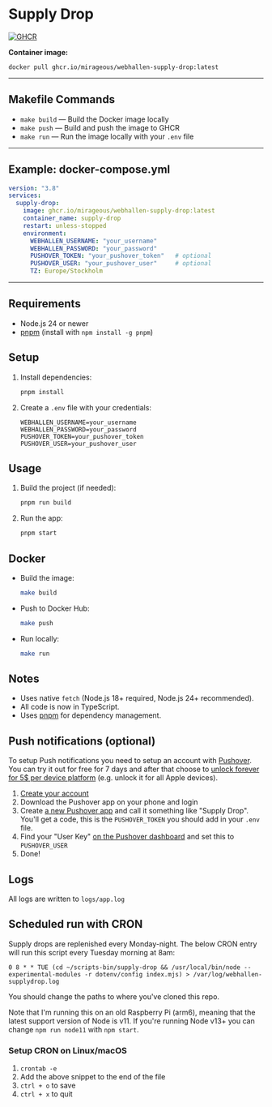 # Supply Drop

[![GHCR](https://img.shields.io/badge/ghcr.io-mirageous%2Fwebhallen--supply--drop-blue?logo=github)](https://github.com/mirageous/webhallen-supply-drop/pkgs/container/webhallen-supply-drop)

**Container image:**
```
docker pull ghcr.io/mirageous/webhallen-supply-drop:latest
```

---

## Makefile Commands

- `make build` — Build the Docker image locally
- `make push` — Build and push the image to GHCR
- `make run` — Run the image locally with your `.env` file

---

## Example: docker-compose.yml

```yaml
version: "3.8"
services:
  supply-drop:
    image: ghcr.io/mirageous/webhallen-supply-drop:latest
    container_name: supply-drop
    restart: unless-stopped
    environment:
      WEBHALLEN_USERNAME: "your_username"
      WEBHALLEN_PASSWORD: "your_password"
      PUSHOVER_TOKEN: "your_pushover_token"   # optional
      PUSHOVER_USER: "your_pushover_user"     # optional
      TZ: Europe/Stockholm
```

---

## Requirements
- Node.js 24 or newer
- [pnpm](https://pnpm.io/) (install with `npm install -g pnpm`)

## Setup
1. Install dependencies:
   ```sh
   pnpm install
   ```
2. Create a `.env` file with your credentials:
   ```env
   WEBHALLEN_USERNAME=your_username
   WEBHALLEN_PASSWORD=your_password
   PUSHOVER_TOKEN=your_pushover_token
   PUSHOVER_USER=your_pushover_user
   ```

## Usage
1. Build the project (if needed):
   ```sh
   pnpm run build
   ```
2. Run the app:
   ```sh
   pnpm start
   ```

## Docker
- Build the image:
  ```sh
  make build
  ```
- Push to Docker Hub:
  ```sh
  make push
  ```
- Run locally:
  ```sh
  make run
  ```

## Notes
- Uses native `fetch` (Node.js 18+ required, Node.js 24+ recommended).
- All code is now in TypeScript.
- Uses [pnpm](https://pnpm.io/) for dependency management.

## Push notifications (optional)
To setup Push notifications you need to setup an account with [Pushover](https://pushover.net/api). You can try it out for free for 7 days and after that choose to [unlock forever for 5$ per device platform](https://pushover.net/pricing) (e.g. unlock it for all Apple devices).

1. [Create your account](https://pushover.net/signup)
2. Download the Pushover app on your phone and login
3. Create [a new Pushover app](https://pushover.net/apps) and call it something like "Supply Drop". You'll get a code, this is the `PUSHOVER_TOKEN` you should add in your `.env` file.
4. Find your "User Key" [on the Pushover dashboard](https://pushover.net/) and set this to `PUSHOVER_USER`
5. Done!

## Logs
All logs are written to `logs/app.log`

## Scheduled run with CRON
Supply drops are replenished every Monday-night. The below CRON entry will run this script every Tuesday morning at 8am:
```cron
0 8 * * TUE (cd ~/scripts-bin/supply-drop && /usr/local/bin/node --experimental-modules -r dotenv/config index.mjs) > /var/log/webhallen-supplydrop.log
```

You should change the paths to where you've cloned this repo.

Note that I'm running this on an old Raspberry Pi (arm6), meaning that the latest support version of Node is v11. If you're running Node v13+ you can change `npm run node11` with `npm start`.

### Setup CRON on Linux/macOS
1. `crontab -e`
2. Add the above snippet to the end of the file
3. `ctrl + o` to save
4. `ctrl + x` to quit
